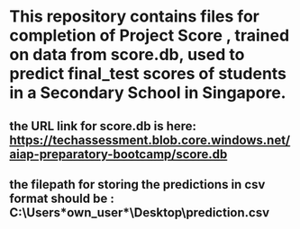 # This repository contains files for completion of Project Score , trained on data from score.db, used to predict final_test scores of students in a Secondary School in Singapore.
## the URL link for score.db is here: https://techassessment.blob.core.windows.net/aiap-preparatory-bootcamp/score.db
## the filepath for storing the predictions in csv format should be : C:\Users\*own_user*\Desktop\prediction.csv
